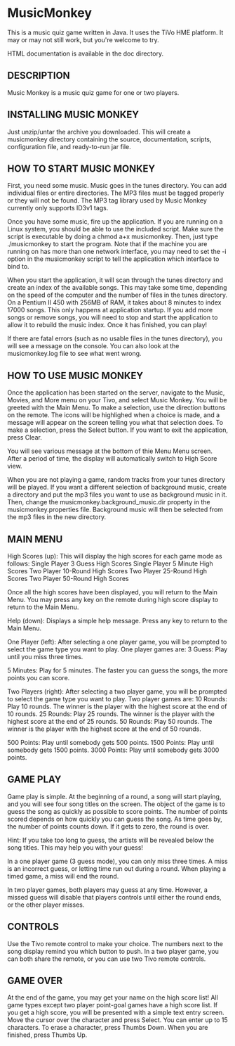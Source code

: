MusicMonkey
===========

This is a music quiz game written in Java. It uses the TiVo HME platform. It may or may not still work, but you're welcome to try. 

HTML documentation is available in the doc directory.

DESCRIPTION
-----------
Music Monkey is a music quiz game for one or two players.  

INSTALLING MUSIC MONKEY
-----------------------
Just unzip/untar the archive you downloaded.  This will create a musicmonkey directory containing the source, documentation, scripts, configuration file, and ready-to-run jar file.


HOW TO START MUSIC MONKEY
-------------------------
First, you need some music.  Music goes in the tunes directory.  You can add individual files or entire directories.  The MP3 files must be tagged properly or they will not be found.  The MP3 tag library used by Music Monkey currently only supports ID3v1 tags. 

Once you have some music, fire up the application.  If you are running on a Linux system, you should be able to use the included script.  Make sure the script is executable by doing a chmod a+x musicmonkey.  Then, just type ./musicmonkey to start the program.  Note that if the machine you are running on has more than one network interface, you may need to set the -i option in the musicmonkey script to tell the application which interface to bind to.

When you start the application, it will scan through the tunes directory and create an index of the available songs.  This may take some time, depending on the speed of the computer and the number of files in the tunes directory.  On a Pentium II 450 with 256MB of RAM, it takes about 8 minutes to index 17000 songs.  This only happens at application startup.  If you add more songs or remove songs, you will need to stop and start the application to allow it to rebuild the music index.  Once it has finished, you can play!

If there are fatal errors (such as no usable files in the tunes directory), you will see a message on the console.  You can also look at the musicmonkey.log file to see what went wrong.


HOW TO USE MUSIC MONKEY
-----------------------
Once the application has been started on the server, navigate to the Music, Movies, and More menu on your Tivo, and select Music Monkey.  You will be greeted with the Main Menu.  To make a selection, use the direction buttons on the remote.  The icons will be highlighed when a choice is made, and a message will appear on the screen telling you what that selection does.  To make a selection, press the Select button.  If you want to exit the application, press Clear.

You will see various message at the bottom of thie Menu Menu screen.  After a period of time, the display will automatically switch to High Score view.

When you are not playing a game, random tracks from your tunes directory will be played.  If you want a different selection of background music, create a directory and put the mp3 files you want to use as background music in it.  Then, change the musicmonkey.background_music.dir property in the musicmonkey.properties file.  Background music will then be selected from the mp3 files in the new directory.

MAIN MENU
---------
High Scores (up):
This will display the high scores for each game mode as follows:
  Single Player 3 Guess High Scores
  Single Player 5 Minute High Scores
  Two Player 10-Round High Scores
  Two Player 25-Round High Scores
  Two Player 50-Round High Scores

Once all the high scores have been displayed, you will return to the Main Menu.  You may press any key on the remote during high score display to return to the Main Menu.

Help (down):
Displays a simple help message.  Press any key to return to the Main Menu.

One Player (left):
After selecting a one player game, you will be prompted to select the game type you want to play.  One player games are:
  3 Guess:
  Play until you miss three times.  

  5 Minutes:
  Play for 5 minutes.  The faster you can guess the songs, the more points you can score.  


Two Players (right):
After selecting a two player game, you will be prompted to select the game type you want to play.  Two player games are:
  10 Rounds:
  Play 10 rounds.  The winner is the player with the highest score at the end of 10 rounds.
  25 Rounds:
  Play 25 rounds.  The winner is the player with the highest score at the end of 25 rounds.
  50 Rounds:
  Play 50 rounds.  The winner is the player with the highest score at the end of 50 rounds.

  500 Points:
  Play until somebody gets 500 points.
  1500 Points:
  Play until somebody gets 1500 points.
  3000 Points:
  Play until somebody gets 3000 points.

 
GAME PLAY
---------
Game play is simple.  At the beginning of a round, a song will start playing, and you will see four song titles on the screen.  The object of the game is to guess the song as quickly as possible to score points.  The number of points scored depends on how quickly you can guess the song.  As time goes by, the number of points counts down.  If it gets to zero, the round is over.

Hint: If you take too long to guess, the artists will be revealed below the song titles.  This may help you with your guess!

In a one player game (3 guess mode), you can only miss three times.  A miss is an incorrect guess, or letting time run out during a round.  When playing a timed game, a miss will end the round.

In two player games, both players may guess at any time.  However, a missed guess will disable that players controls until either the round ends, or the other player misses.

CONTROLS
--------
Use the Tivo remote control to make your choice.  The numbers next to the song display remind you which button to push.  In a two player game, you can both share the remote, or you can use two Tivo remote controls.

GAME OVER
---------
At the end of the game, you may get your name on the high score list!  All game types except two player point-goal games have a high score list.  If you get a high score, you will be presented with a simple text entry screen.  Move the cursor over the character and press Select.  You can enter up to 15 characters.  To erase a character, press Thumbs Down.  When you are finished, press Thumbs Up.


